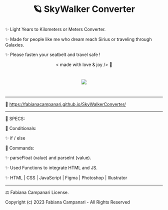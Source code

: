 # <p align="center"> 🪐 SkyWalker Converter </p>

✨ Light Years to Kilometers or Meters Converter. 

✨ Made for people like me who dream reach Sirius or traveling through Galaxies.
 
✨ Please fasten your seatbelt and travel safe ! 

 <p align="center"> < made with love & joy /> 🤎

#

<p align="center">
<img src="https://user-images.githubusercontent.com/113218619/213477274-790bc373-7cd2-46a3-957d-ed5c65a99dd7.png" />
</p>

#
________________________________

🚀 https://fabianacampanari.github.io/SkyWalkerConverter/

_________________________________________________________________________________________

📌 SPECS:


💫 Conditionals:

✨ if / else

💫 Commands:

✨ parseFloat (value) and parselnt (value).

✨ Used Functions to integrate HTML and JS.

✨ HTML | CSS | JavaScript | Figma | Photoshop | Illustrator

_________________________________________________________________________________________


⚖︎ Fabiana Campanari License.

 Copyright (c) 2023 Fabiana Campanari - All Rights Reserved 

 













